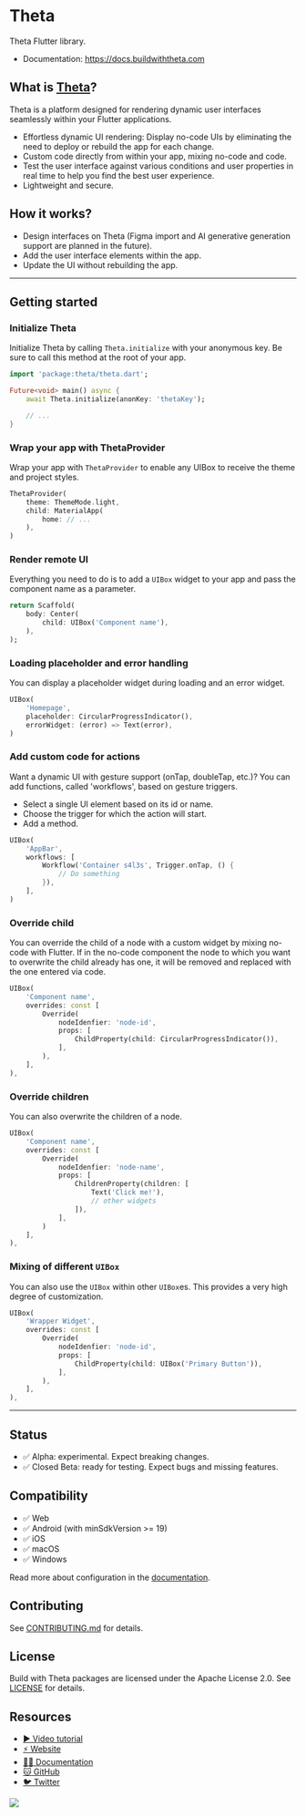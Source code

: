 # Theta

Theta Flutter library.

- Documentation: https://docs.buildwiththeta.com


## What is [Theta](https://buildwiththeta.com)?

Theta is a platform designed for rendering dynamic user interfaces seamlessly within your Flutter applications.

- Effortless dynamic UI rendering: Display no-code UIs by eliminating the need to deploy or rebuild the app for each change.
- Custom code directly from within your app, mixing no-code and code.
- Test the user interface against various conditions and user properties in real time to help you find the best user experience.
- Lightweight and secure.

## How it works?

- Design interfaces on Theta (Figma import and AI generative generation support are planned in the future).
- Add the user interface elements within the app.
- Update the UI without rebuilding the app.

---

## Getting started

### Initialize Theta

Initialize Theta by calling `Theta.initialize` with your anonymous key.
Be sure to call this method at the root of your app.

```dart
import 'package:theta/theta.dart';

Future<void> main() async {
    await Theta.initialize(anonKey: 'thetaKey');

    // ...
}
```

### Wrap your app with ThetaProvider

Wrap your app with `ThetaProvider` to enable any UIBox to receive the theme and project styles.
    
```dart
ThetaProvider(
    theme: ThemeMode.light,
    child: MaterialApp(
        home: // ...
    ),
)
```

### Render remote UI

Everything you need to do is to add a `UIBox` widget to your app and pass the component name as a parameter.

```dart
return Scaffold(
    body: Center(
        child: UIBox('Component name'),
    ),
);
```

### Loading placeholder and error handling

You can display a placeholder widget during loading and an error widget.

```dart
UIBox(
    'Homepage',
    placeholder: CircularProgressIndicator(),
    errorWidget: (error) => Text(error),
)
```

### Add custom code for actions

Want a dynamic UI with gesture support (onTap, doubleTap, etc.)? You can add functions, called 'workflows', based on gesture triggers.

- Select a single UI element based on its id or name.
- Choose the trigger for which the action will start.
- Add a method.

```dart
UIBox(
    'AppBar',
    workflows: [
        Workflow('Container s4l3s', Trigger.onTap, () {
            // Do something
        }),
    ],
)
```

### Override child

You can override the child of a node with a custom widget by mixing no-code with Flutter. 
If in the no-code component the node to which you want to overwrite the child already has one, 
it will be removed and replaced with the one entered via code.

```dart
UIBox(
    'Component name',
    overrides: const [
        Override(
            nodeIdenfier: 'node-id',
            props: [
                ChildProperty(child: CircularProgressIndicator()),
            ],
        ),
    ],
),
```

### Override children

You can also overwrite the children of a node. 

```dart
UIBox(
    'Component name',
    overrides: const [
        Override(
            nodeIdenfier: 'node-name',
            props: [
                ChildrenProperty(children: [
                    Text('Click me!'),
                    // other widgets
                ]),
            ],
        )
    ],
),
```

### Mixing of different `UIBox`

You can also use the `UIBox` within other `UIBox`es. This provides a very high degree of customization.

```dart
UIBox(
    'Wrapper Widget',
    overrides: const [
        Override(
            nodeIdenfier: 'node-id',
            props: [
                ChildProperty(child: UIBox('Primary Button')),
            ],
        ),
    ],
),
```

---

## Status

- ✅ Alpha: experimental. Expect breaking changes.
- ✅ Closed Beta: ready for testing. Expect bugs and missing features.

## Compatibility

- ✅ Web
- ✅ Android (with minSdkVersion >= 19)
- ✅ iOS
- ✅ macOS
- ✅ Windows

Read more about configuration in the [documentation](https://docs.buildwiththeta.com/en/builder/compatibility).

## Contributing

See [CONTRIBUTING.md](https://github.com/buildwiththeta/buildwiththeta/blob/main/CONTRIBUTING.md) for details.

## License

Build with Theta packages are licensed under the Apache License 2.0. See [LICENSE](https://github.com/buildwiththeta/buildwiththeta/blob/main/LICENSE) for details.

## Resources

- [▶️ Video tutorial](https://www.youtube.com/watch?v=oFed0NIqBZI)
- [⚡️ Website](https://buildwiththeta.com)
- [🧑‍🏫 Documentation](https://docs.page/buildwiththeta/buildwiththeta/)
- [🐱 GitHub](https://github.com/buildwiththeta/buildwiththeta)
- [🐦 Twitter](https://twitter.com/buildwiththeta)

<img src="https://fftefqqvfkkewuokofds.supabase.co/storage/v1/object/public/theta-assets/logos/Theta_extended_negative-large.svg">

